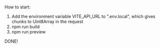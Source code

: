 How to start:

1. Add the environment variable VITE_API_URL to ".env.local", which gives chunks to Uint8Array in the request
2. npm run build
3. npm run preview

DONE!
